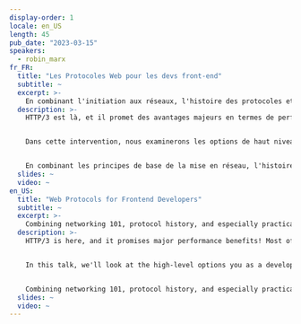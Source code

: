 ```yaml
---
display-order: 1
locale: en_US
length: 45
pub_date: "2023-03-15"
speakers:
  - robin_marx
fr_FR:
  title: "Les Protocoles Web pour les devs front-end"
  subtitle: ~
  excerpt: >-
    En combinant l'initiation aux réseaux, l'histoire des protocoles et des conseils pratiques, vous apprendrez ce qui se passe sous le capot et comment l'optimiser vous-même.
  description: >-
    HTTP/3 est là, et il promet des avantages majeurs en termes de performances ! La plupart d'entre eux sont facile d'accès, il suffit d'appuyer sur un bouton. Cependant, certains permettent, voire nécessitent, des ajustements de la part des équipes de dev (front-end) pour des performances optimales.


    Dans cette intervention, nous examinerons les options de haut niveau dont vous disposez en tant que développeur pour orienter le comportement de HTTP/2 et 3, ainsi que leur fonctionnement interne. Nous examinerons le préchargement, le chargement paresseux et les indices de priorité de réception/priorité. Nous jetons un regard critique sur le fait de maintenir votre HTML/CSS de base à moins de 14 Ko à l'ère du 0-RTT. Nous discuterons également de la nouvelle tendance des 103 Early Hints, alias "Server Push Killer".


    En combinant les principes de base de la mise en réseau, l'histoire des protocoles et des conseils pratiques, vous apprendrez ce qui se passe sous le capot et comment le régler vous-même.
  slides: ~
  video: ~
en_US:
  title: "Web Protocols for Frontend Developers"
  subtitle: ~
  excerpt: >-
    Combining networking 101, protocol history, and especially practical tips, you'll learn what's happening under the hood and how to tune it yourself.
  description: >-
    HTTP/3 is here, and it promises major performance benefits! Most of these we get for free, with just the flip of a switch. Some however allow or even require tweaking by (frontend) developers for optimal performance.


    In this talk, we'll look at the high-level options you as a developer have to steer HTTP/2 and 3 behaviour, and how those actually work internally. We'll consider preloading, lazy loading and fetchpriority/priority hints. We take a critical look at keeping your core HTML/CSS smaller than 14KB in the 0-RTT era. And we'll also discuss the new hotness of 103 Early Hints, aka ""Server Push Killer"".


    Combining networking 101, protocol history, and especially practical tips, you'll learn what's happening under the hood and how to tune it yourself.
  slides: ~
  video: ~
---
```

